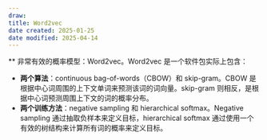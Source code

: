 ```yaml
---
draw:
title: Word2vec
date created: 2025-01-25
date modified: 2025-04-14
---
```

**
非常有效的概率模型：Word2vec。Word2vec 是一个软件包实际上包含：

- **两个算法**：continuous bag-of-words（CBOW）和 skip-gram。CBOW 是根据中心词周围的上下文单词来预测该词的词向量。skip-gram 则相反，是根据中心词预测周围上下文的词的概率分布。
- **两个训练方法**：negative sampling 和 hierarchical softmax。Negative sampling 通过抽取负样本来定义目标，hierarchical softmax 通过使用一个有效的树结构来计算所有词的概率来定义目标。
